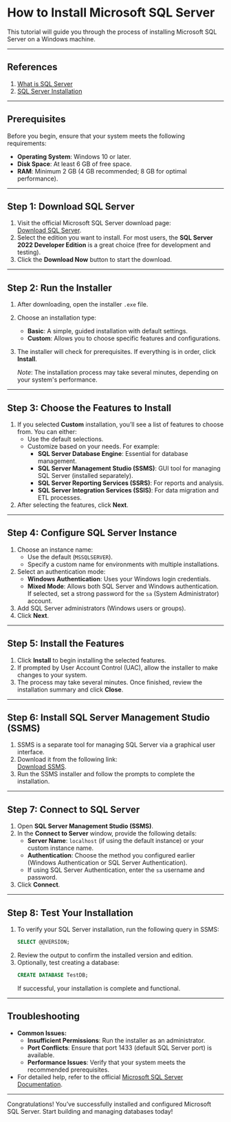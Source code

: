 # How to Install Microsoft SQL Server

This tutorial will guide you through the process of installing Microsoft SQL Server on a Windows machine.

---

## References

1. [What is SQL Server](https://learn.microsoft.com/en-us/sql/sql-server/what-is-sql-server?view=sql-server-ver16)
2. [SQL Server Installation](https://learn.microsoft.com/en-us/sql/sql-server/install/what-s-new-in-sql-server-installation?view=sql-server-ver16)

---

## Prerequisites

Before you begin, ensure that your system meets the following requirements:

- **Operating System**: Windows 10 or later.
- **Disk Space**: At least 6 GB of free space.
- **RAM**: Minimum 2 GB (4 GB recommended; 8 GB for optimal performance).

---

## Step 1: Download SQL Server

1. Visit the official Microsoft SQL Server download page:\
   [Download SQL Server](https://www.microsoft.com/en-us/sql-server/sql-server-downloads).
2. Select the edition you want to install. For most users, the **SQL Server 2022 Developer Edition** is a great choice (free for development and testing).
3. Click the **Download Now** button to start the download.

---

## Step 2: Run the Installer

1. After downloading, open the installer `.exe` file.
2. Choose an installation type:
   - **Basic**: A simple, guided installation with default settings.
   - **Custom**: Allows you to choose specific features and configurations.
3. The installer will check for prerequisites. If everything is in order, click **Install**.

   *Note*: The installation process may take several minutes, depending on your system's performance.

---

## Step 3: Choose the Features to Install

1. If you selected **Custom** installation, you’ll see a list of features to choose from. You can either:
   - Use the default selections.
   - Customize based on your needs. For example:
     - **SQL Server Database Engine**: Essential for database management.
     - **SQL Server Management Studio (SSMS)**: GUI tool for managing SQL Server (installed separately).
     - **SQL Server Reporting Services (SSRS)**: For reports and analysis.
     - **SQL Server Integration Services (SSIS)**: For data migration and ETL processes.
2. After selecting the features, click **Next**.

---

## Step 4: Configure SQL Server Instance

1. Choose an instance name:
   - Use the default (`MSSQLSERVER`).
   - Specify a custom name for environments with multiple installations.
2. Select an authentication mode:
   - **Windows Authentication**: Uses your Windows login credentials.
   - **Mixed Mode**: Allows both SQL Server and Windows authentication. If selected, set a strong password for the `sa` (System Administrator) account.
3. Add SQL Server administrators (Windows users or groups).
4. Click **Next**.

---

## Step 5: Install the Features

1. Click **Install** to begin installing the selected features.
2. If prompted by User Account Control (UAC), allow the installer to make changes to your system.
3. The process may take several minutes. Once finished, review the installation summary and click **Close**.

---

## Step 6: Install SQL Server Management Studio (SSMS)

1. SSMS is a separate tool for managing SQL Server via a graphical user interface.
2. Download it from the following link:\
   [Download SSMS](https://aka.ms/ssmsfullsetup).
3. Run the SSMS installer and follow the prompts to complete the installation.

---

## Step 7: Connect to SQL Server

1. Open **SQL Server Management Studio (SSMS)**.
2. In the **Connect to Server** window, provide the following details:
   - **Server Name**: `localhost` (if using the default instance) or your custom instance name.
   - **Authentication**: Choose the method you configured earlier (Windows Authentication or SQL Server Authentication).
   - If using SQL Server Authentication, enter the `sa` username and password.
3. Click **Connect**.

---

## Step 8: Test Your Installation

1. To verify your SQL Server installation, run the following query in SSMS:
   ```sql
   SELECT @@VERSION;
   ```
2. Review the output to confirm the installed version and edition.
3. Optionally, test creating a database:
   ```sql
   CREATE DATABASE TestDB;
   ```
   If successful, your installation is complete and functional.

---

## Troubleshooting

- **Common Issues:**
  - **Insufficient Permissions**: Run the installer as an administrator.
  - **Port Conflicts**: Ensure that port 1433 (default SQL Server port) is available.
  - **Performance Issues**: Verify that your system meets the recommended prerequisites.
- For detailed help, refer to the official [Microsoft SQL Server Documentation](https://learn.microsoft.com/en-us/sql/sql-server).

---

Congratulations! You’ve successfully installed and configured Microsoft SQL Server. Start building and managing databases today!

